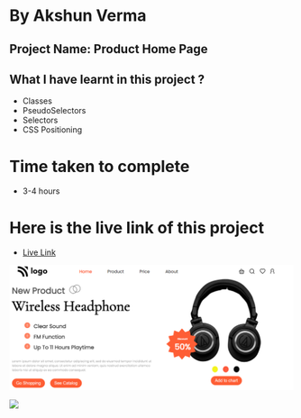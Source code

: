 # By Akshun Verma

## Project Name: Product Home Page

## What I have learnt in this project ?
  - Classes
  - PseudoSelectors
  - Selectors
  - CSS Positioning

# Time taken to complete
- 3-4 hours

# Here is the live link of this project
- [Live Link](https://project-07-ineuron-45.netlify.app/)

![image](images/project-7.png)






![](https://img.shields.io/badge/HTML5-CSS3-orange)
